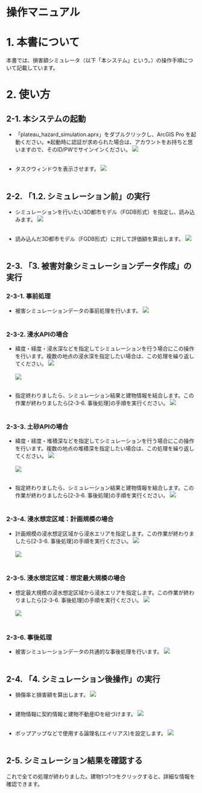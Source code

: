 # 操作マニュアル

# 1. 本書について

本書では、損害額シミュレータ（以下「本システム」という。）の操作手順について記載しています。

# 2. 使い方

## 2-1. 本システムの起動
- 「plateau_hazard_simulation.aprx」をダブルクリックし、ArcGIS Pro を起動ください。※起動時に認証が求められた場合は、アカウントをお持ちと思いますので、そのID/PWでサインインください。
![](../resources/userMan/userMan_001.png)<br><br>

- タスクウィンドウを表示させます。
![](../resources/userMan/userMan_002.png)<br><br>



## 2-2. 「1.2. シミュレーション前」の実行

- シミュレーションを行いたい3D都市モデル（FGDB形式）を指定し、読み込みます。
![](../resources/userMan/userMan_003.png)<br><br>


- 読み込んだ3D都市モデル（FGDB形式）に対して評価額を算出します。
![](../resources/userMan/userMan_004.png)<br><br>



## 2-3. 「3. 被害対象シミュレーションデータ作成」の実行

### 2-3-1. 事前処理
- 被害シミュレーションデータの事前処理を行います。
![](../resources/userMan/userMan_005.png)<br><br>


### 2-3-2. 浸水APIの場合
- 緯度・経度・浸水深などを指定してシミュレーションを行う場合にこの操作を行います。複数の地点の浸水深を指定したい場合は、この処理を繰り返してください。
![](../resources/userMan/userMan_006.png)<br><br>
![](../resources/userMan/userMan_007.png)<br><br>

- 指定終わりましたら、シミュレーション結果と建物情報を結合します。この作業が終わりましたら[2-3-6. 事後処理]の手順を実行ください。
![](../resources/userMan/userMan_008.png)<br><br>


### 2-3-3. 土砂APIの場合
- 緯度・経度・堆積深などを指定してシミュレーションを行う場合にこの操作を行います。複数の地点の堆積深を指定したい場合は、この処理を繰り返してください。
![](../resources/userMan/userMan_009.png)<br><br>
![](../resources/userMan/userMan_010.png)<br><br>

- 指定終わりましたら、シミュレーション結果と建物情報を結合します。この作業が終わりましたら[2-3-6. 事後処理]の手順を実行ください。
![](../resources/userMan/userMan_011.png)<br><br>


### 2-3-4. 浸水想定区域：計画規模の場合
- 計画規模の浸水想定区域から浸水エリアを指定します。この作業が終わりましたら[2-3-6. 事後処理]の手順を実行ください。
![](../resources/userMan/userMan_012.png)<br><br>
![](../resources/userMan/userMan_013.png)<br><br>


### 2-3-5. 浸水想定区域：想定最大規模の場合
- 想定最大規模の浸水想定区域から浸水エリアを指定します。この作業が終わりましたら[2-3-6. 事後処理]の手順を実行ください。
![](../resources/userMan/userMan_014.png)<br><br>
![](../resources/userMan/userMan_015.png)<br><br>


### 2-3-6. 事後処理
- 被害シミュレーションデータの共通的な事後処理を行います。
![](../resources/userMan/userMan_016.png)<br><br>



## 2-4. 「4. シミュレーション後操作」の実行

- 損傷率と損害額を算出します。
![](../resources/userMan/userMan_017.png)<br><br>

- 建物情報に契約情報と建物不動産IDを紐づけます。
![](../resources/userMan/userMan_018.png)<br><br>

- ポップアップなどで使用する論理名(エイリアス)を設定します。
![](../resources/userMan/userMan_019.png)<br><br>



## 2-5. シミュレーション結果を確認する
これで全ての処理が終わりました。建物1つ1つをクリックすると、詳細な情報を確認できます。

